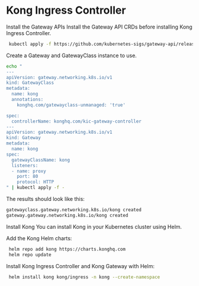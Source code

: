 # Kong Ingress Controller

Install the Gateway APIs
Install the Gateway API CRDs before installing Kong Ingress Controller.

```bash
 kubectl apply -f https://github.com/kubernetes-sigs/gateway-api/releases/download/v1.0.0/standard-install.yaml
```

Create a Gateway and GatewayClass instance to use.

```bash
echo "
---
apiVersion: gateway.networking.k8s.io/v1
kind: GatewayClass
metadata:
  name: kong
  annotations:
    konghq.com/gatewayclass-unmanaged: 'true'

spec:
  controllerName: konghq.com/kic-gateway-controller
---
apiVersion: gateway.networking.k8s.io/v1
kind: Gateway
metadata:
  name: kong
spec:
  gatewayClassName: kong
  listeners:
  - name: proxy
    port: 80
    protocol: HTTP
" | kubectl apply -f -
```

The results should look like this:

```bash
gatewayclass.gateway.networking.k8s.io/kong created
gateway.gateway.networking.k8s.io/kong created
```

Install Kong
You can install Kong in your Kubernetes cluster using Helm.

Add the Kong Helm charts:

```bash
 helm repo add kong https://charts.konghq.com
 helm repo update
 ```

Install Kong Ingress Controller and Kong Gateway with Helm:

```bash
 helm install kong kong/ingress -n kong --create-namespace 
 ```
